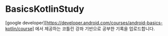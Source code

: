 # BasicsKotlinStudy
[google developer][https://developer.android.com/courses/android-basics-kotlin/course] 에서 제공하는 코틀린 강좌 기반으로 공부한 기록을 업로드합니다.
